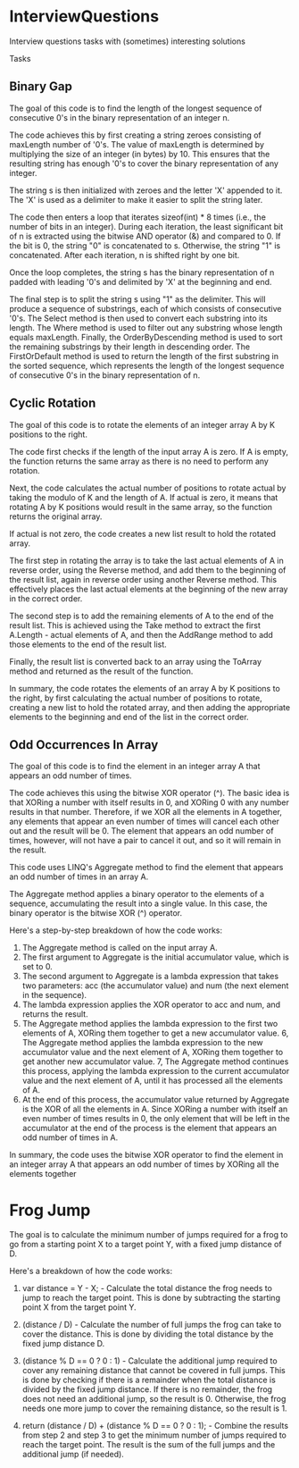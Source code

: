# InterviewQuestions
Interview questions tasks with (sometimes) interesting solutions

Tasks
## Binary Gap
The goal of this code is to find the length of the longest sequence of consecutive 0's in the binary representation of an integer n.

The code achieves this by first creating a string zeroes consisting of maxLength number of '0's. The value of maxLength is determined by multiplying the size of an integer (in bytes) by 10. This ensures that the resulting string has enough '0's to cover the binary representation of any integer.

The string s is then initialized with zeroes and the letter 'X' appended to it. The 'X' is used as a delimiter to make it easier to split the string later.

The code then enters a loop that iterates sizeof(int) * 8 times (i.e., the number of bits in an integer). During each iteration, the least significant bit of n is extracted using the bitwise AND operator (&) and compared to 0. If the bit is 0, the string "0" is concatenated to s. Otherwise, the string "1" is concatenated. After each iteration, n is shifted right by one bit.

Once the loop completes, the string s has the binary representation of n padded with leading '0's and delimited by 'X' at the beginning and end.

The final step is to split the string s using "1" as the delimiter. This will produce a sequence of substrings, each of which consists of consecutive '0's. The Select method is then used to convert each substring into its length. The Where method is used to filter out any substring whose length equals maxLength. Finally, the OrderByDescending method is used to sort the remaining substrings by their length in descending order. The FirstOrDefault method is used to return the length of the first substring in the sorted sequence, which represents the length of the longest sequence of consecutive 0's in the binary representation of n.
## Cyclic Rotation
The goal of this code is to rotate the elements of an integer array A by K positions to the right.

The code first checks if the length of the input array A is zero. If A is empty, the function returns the same array as there is no need to perform any rotation.

Next, the code calculates the actual number of positions to rotate actual by taking the modulo of K and the length of A. If actual is zero, it means that rotating A by K positions would result in the same array, so the function returns the original array.

If actual is not zero, the code creates a new list result to hold the rotated array.

The first step in rotating the array is to take the last actual elements of A in reverse order, using the Reverse method, and add them to the beginning of the result list, again in reverse order using another Reverse method. This effectively places the last actual elements at the beginning of the new array in the correct order.

The second step is to add the remaining elements of A to the end of the result list. This is achieved using the Take method to extract the first A.Length - actual elements of A, and then the AddRange method to add those elements to the end of the result list.

Finally, the result list is converted back to an array using the ToArray method and returned as the result of the function.

In summary, the code rotates the elements of an array A by K positions to the right, by first calculating the actual number of positions to rotate, creating a new list to hold the rotated array, and then adding the appropriate elements to the beginning and end of the list in the correct order.

## Odd Occurrences In Array
The goal of this code is to find the element in an integer array A that appears an odd number of times.

The code achieves this using the bitwise XOR operator (^). The basic idea is that XORing a number with itself results in 0, and XORing 0 with any number results in that number. Therefore, if we XOR all the elements in A together, any elements that appear an even number of times will cancel each other out and the result will be 0. The element that appears an odd number of times, however, will not have a pair to cancel it out, and so it will remain in the result.

This code uses LINQ's Aggregate method to find the element that appears an odd number of times in an array A.

The Aggregate method applies a binary operator to the elements of a sequence, accumulating the result into a single value. In this case, the binary operator is the bitwise XOR (^) operator.

Here's a step-by-step breakdown of how the code works:

1. The Aggregate method is called on the input array A.
2. The first argument to Aggregate is the initial accumulator value, which is set to 0.
3. The second argument to Aggregate is a lambda expression that takes two parameters: acc (the accumulator value) and num (the next element in the sequence).
4. The lambda expression applies the XOR operator to acc and num, and returns the result.
5. The Aggregate method applies the lambda expression to the first two elements of A, XORing them together to get a new accumulator value.
6, The Aggregate method applies the lambda expression to the new accumulator value and the next element of A, XORing them together to get another new accumulator value.
7, The Aggregate method continues this process, applying the lambda expression to the current accumulator value and the next element of A, until it has processed all the elements of A.
8. At the end of this process, the accumulator value returned by Aggregate is the XOR of all the elements in A. Since XORing a number with itself an even number of times results in 0, the only element that will be left in the accumulator at the end of the process is the element that appears an odd number of times in A.

In summary, the code uses the bitwise XOR operator to find the element in an integer array A that appears an odd number of times by XORing all the elements together

# Frog Jump
The goal is to calculate the minimum number of jumps required for a frog to go from a starting point X to a target point Y, with a fixed jump distance of D.

Here's a breakdown of how the code works:

1. var distance = Y - X; - Calculate the total distance the frog needs to jump to reach the target point. This is done by subtracting the starting point X from the target point Y.

2. (distance / D) - Calculate the number of full jumps the frog can take to cover the distance. This is done by dividing the total distance by the fixed jump distance D.

3. (distance % D == 0 ? 0 : 1) - Calculate the additional jump required to cover any remaining distance that cannot be covered in full jumps. This is done by checking if there is a remainder when the total distance is divided by the fixed jump distance. If there is no remainder, the frog does not need an additional jump, so the result is 0. Otherwise, the frog needs one more jump to cover the remaining distance, so the result is 1.

4. return (distance / D) + (distance % D == 0 ? 0 : 1); - Combine the results from step 2 and step 3 to get the minimum number of jumps required to reach the target point. The result is the sum of the full jumps and the additional jump (if needed).
